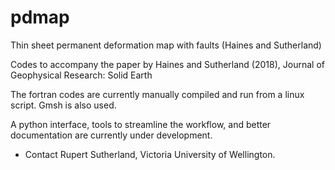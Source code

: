 # pdmap
Thin sheet permanent deformation map with faults (Haines and Sutherland)

Codes to accompany the paper by Haines and Sutherland (2018), Journal of Geophysical Research: Solid Earth

The fortran codes are currently manually compiled and run from a linux script. Gmsh is also used.

A python interface, tools to streamline the workflow, and better documentation are currently under development.
- Contact Rupert Sutherland, Victoria University of Wellington.
